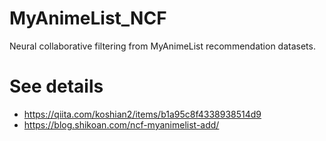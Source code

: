 # MyAnimeList_NCF
Neural collaborative filtering from MyAnimeList recommendation datasets.

# See details
* https://qiita.com/koshian2/items/b1a95c8f4338938514d9
* https://blog.shikoan.com/ncf-myanimelist-add/
